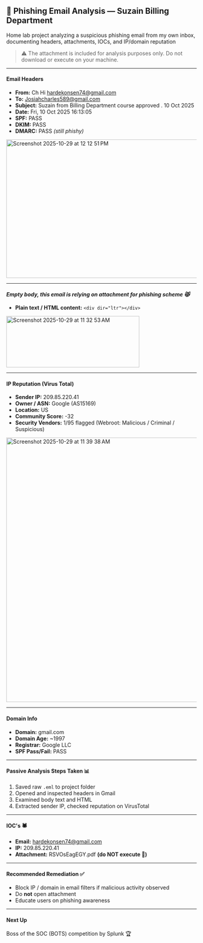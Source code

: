 
## 🎣 Phishing Email Analysis — Suzain Billing Department
Home lab project analyzing a suspicious phishing email from my own inbox, documenting headers, attachments, IOCs, and IP/domain reputation
> ⚠️ The attachment is included for analysis purposes only. Do not download or execute on your machine.
---


#### Email Headers
- **From:** Ch Hi <hardekonsen74@gmail.com>
- **To:** Josiahcharles589@gmail.com
- **Subject:** Suzain from Billing Department course approved . 10 Oct 2025 
- **Date:** Fri, 10 Oct 2025 16:13:05 
- **SPF:** PASS
- **DKIM:** PASS
- **DMARC:** PASS *(still phishy)*



<img width="880" height="367" alt="Screenshot 2025-10-29 at 12 12 51 PM" src="https://github.com/user-attachments/assets/64bcb194-8817-41ef-8a36-b39e4f7782a6" />


---

#### *Empty body, this email is relying on attachment for phishing scheme 😾*
- **Plain text / HTML content:** `<div dir="ltr"></div>` 

<img width="352" height="136" alt="Screenshot 2025-10-29 at 11 32 53 AM" src="https://github.com/user-attachments/assets/008eae73-75c0-4908-b7a8-c629f595eba6" />

---

#### IP Reputation (Virus Total)
- **Sender IP:** 209.85.220.41
- **Owner / ASN:** Google (AS15169)
- **Location:** US
- **Community Score:** -32
- **Security Vendors:** 1/95 flagged (Webroot: Malicious / Criminal / Suspicious)

<img width="1263" height="701" alt="Screenshot 2025-10-29 at 11 39 38 AM" src="https://github.com/user-attachments/assets/c86895e0-ec85-4cd6-97b8-da614af0a89d" />

---

#### Domain Info 
- **Domain:** gmail.com  
- **Domain Age:** ~1997  
- **Registrar:** Google LLC  
- **SPF Pass/Fail:** PASS

---

#### Passive Analysis Steps Taken 📊
1. Saved raw `.eml` to project folder
2. Opened and inspected headers in Gmail
3. Examined body text and HTML
4. Extracted sender IP, checked reputation on VirusTotal

---

#### IOC's 🕷️
- **Email:** hardekonsen74@gmail.com
- **IP:** 209.85.220.41
- **Attachment:** RSVOsEagEGY.pdf **(do NOT execute 🐍)**


---

#### Recommended Remediation ✅
- Block IP / domain in email filters if malicious activity observed
- Do **not** open attachment
- Educate users on phishing awareness

---

#### Next Up
 Boss of the SOC (BOTS) competition by Splunk 🏆
